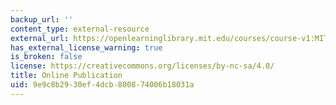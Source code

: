 ```yaml
---
backup_url: ''
content_type: external-resource
external_url: https://openlearninglibrary.mit.edu/courses/course-v1:MITx+0.SolveX+2T2021/about
has_external_license_warning: true
is_broken: false
license: https://creativecommons.org/licenses/by-nc-sa/4.0/
title: Online Publication
uid: 9e9c8b29-30ef-4dcb-8008-74006b18031a
---
```

